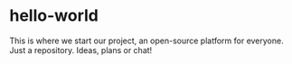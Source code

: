 # hello-world

This is where we start our project, an open-source platform for everyone.
Just a repository. Ideas, plans or chat!
